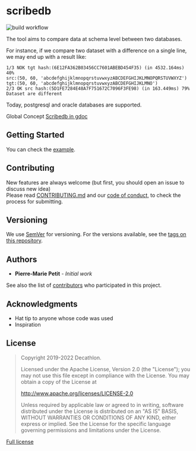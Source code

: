 # scribedb

![build workflow](https://github.com/decathlon/scribedb/actions/workflows/build.yaml/badge.svg?branch=main)

The tool aims to compare data at schema level between two databases.

For instance, if we compare two dataset with a difference on a single line, we may end up with a result like:

```text
1/3 NOK tgt hash:(6E12FA362B03456CC7601ABEBD454F35) (in 4532.164ms) 40%
src:(50, 60, 'abcdefghijklmnopqrstuvwxyzABCDEFGHIJKLMNOPQRSTUVWXYZ')
tgt:(50, 60, 'abcdefghijklmnopqrstuvwxyzABCDEFGHIJKLMNO')
2/3 OK src hash:(5D1FE7284E48A7F751672C7096F3FE98) (in 163.449ms) 79%
Dataset are different
```


Today, postgresql and oracle databases are supported. 

Global Concept [Scribedb in gdoc](https://docs.google.com/presentation/d/1fm95I4YT40y5ZUj8Yaqxk-MaZO0ILIwpwGKuuNAk3JY/edit?usp=sharing)

## Getting Started

You can check the [example](example.md).

## Contributing

New features are always welcome (but first, you should open an issue to discuss new idea)   
Please read [CONTRIBUTING.md](CONTRIBUTING.md) and our [code of conduct](CODE_OF_CONDUCT.md), to check the process for submitting.

## Versioning

We use [SemVer](http://semver.org/) for versioning. For the versions available, see the [tags on this repository](https://github.com/dktunited/scribedb/tags).

## Authors

* **Pierre-Marie Petit** - *Initial work*

See also the list of [contributors](CONTRIBUTORS.md) who participated in this project.

## Acknowledgments

* Hat tip to anyone whose code was used
* Inspiration

## License

> Copyright 2019-2022 Decathlon.
> 
> Licensed under the Apache License, Version 2.0 (the "License");
> you may not use this file except in compliance with the License.
> You may obtain a copy of the License at
> 
>    http://www.apache.org/licenses/LICENSE-2.0
> 
> Unless required by applicable law or agreed to in writing, software
> distributed under the License is distributed on an "AS IS" BASIS,
> WITHOUT WARRANTIES OR CONDITIONS OF ANY KIND, either express or implied.
> See the License for the specific language governing permissions and
> limitations under the License.

[Full license](LICENSE)